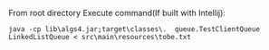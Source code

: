 From root directory Execute command(If built with Intellij):

    java -cp lib\algs4.jar;target\classes\.  queue.TestClientQueue LinkedListQueue < src\main\resources\tobe.txt